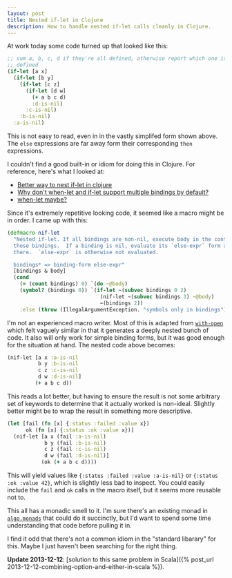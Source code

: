 ```yaml
---
layout: post
title: Nested if-let in Clojure
description: How to handle nested if-let calls cleanly in Clojure.
---
```


At work today some code turned up that looked like this:

```clojure
;; sum a, b, c, d if they're all defined, otherwise report which one is not
;; defined
(if-let [a x]
  (if-let [b y]
    (if-let [c z]
      (if-let [d w]
        (+ a b c d)
        :d-is-nil)
      :c-is-nil)
    :b-is-nil)
  :a-is-nil)
```

This is not easy to read, even in in the vastly simplifed form shown above.
The `else` expressions are far away form their corresponding `then`
expressions.

I couldn't find a good built-in or idiom for doing this in Clojure.  For reference, here's what I looked at:

* [Better way to nest if-let in clojure](http://stackoverflow.com/q/11673825/69689)
* [Why don't when-let and if-let support multiple bindings by default?](http://stackoverflow.com/q/11676120/69689)
* [when-let maybe?](http://inclojurewetrust.blogspot.ca/2010/12/when-let-maybe.html)

Since it's extremely repetitive looking code, it seemed like a macro might
be in order.  I came up with this:

```clojure
(defmacro nif-let
  "Nested if-let. If all bindings are non-nil, execute body in the context of
  those bindings.  If a binding is nil, evaluate its `else-expr` form and stop
  there.  `else-expr` is otherwise not evaluated.

  bindings* => binding-form else-expr"
  [bindings & body]
  (cond
    (= (count bindings) 0) `(do ~@body)
    (symbol? (bindings 0)) `(if-let ~(subvec bindings 0 2)
                              (nif-let ~(subvec bindings 3) ~@body)
                              ~(bindings 2))
    :else (throw (IllegalArgumentException. "symbols only in bindings"))))
```

I'm not an experienced macro writer.  Most of this is adapted from
[`with-open`](https://github.com/clojure/clojure/blob/c6756a8bab137128c8119add29a25b0a88509900/src/clj/clojure/core.clj#L3442)
which felt vaguely similar in that it generates a deeply nested bunch of code.
It also will only work for simple binding forms, but it was good enough for the
situation at hand.  The nested code above becomes:

```clojure
(nif-let [a x :a-is-nil
          b y :b-is-nil
          c z :c-is-nil
          d w :d-is-nil]
         (+ a b c d))
```

This reads a lot better, but having to ensure the result is not some arbitrary set of
keywords to determine that it actually worked is non-ideal.  Slightly better
might be to wrap the result in something more descriptive.

```clojure
(let [fail (fn [x] {:status :failed :value x})
      ok (fn [x] {:status :ok :value x})]
  (nif-let [a x (fail :a-is-nil)
            b y (fail :b-is-nil)
            c z (fail :c-is-nil)
            d w (fail :d-is-nil)]
           (ok (+ a b c d))))
```

This will yield values like `{:status :failed :value :a-is-nil}` or `{:status
:ok :value 42}`, which is slightly less bad to inspect.  You could easily
include the `fail` and `ok` calls in the macro itself, but it seems more
reusable not to.

This all has a monadic smell to it.  I'm sure there's an existing monad in
[`algo.monads`](https://github.com/clojure/algo.monads) that could do it
succinctly, but I'd want to spend some time understanding that code before
pulling it in.

I find it odd that there's not a common idiom in the "standard libarary" for
this.  Maybe I just haven't been searching for the right thing.

**Update 2013-12-12**: [solution to this same problem in Scala]({% post_url 2013-12-12-combining-option-and-either-in-scala %}).

